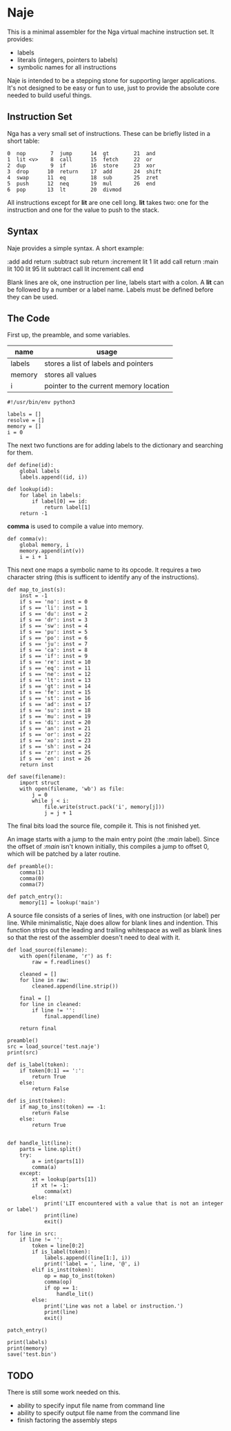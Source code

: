 # Naje

This is a minimal assembler for the Nga virtual machine instruction set. It
provides:

* labels
* literals (integers, pointers to labels)
* symbolic names for all instructions

Naje is intended to be a stepping stone for supporting larger applications.
It's not designed to be easy or fun to use, just to provide the absolute core
needed to build useful things.

## Instruction Set

Nga has a very small set of instructions. These can be briefly listed in a
short table:

    0  nop        7  jump      14  gt        21  and
    1  lit <v>    8  call      15  fetch     22  or
    2  dup        9  if        16  store     23  xor
    3  drop      10  return    17  add       24  shift
    4  swap      11  eq        18  sub       25  zret
    5  push      12  neq       19  mul       26  end
    6  pop       13  lt        20  divmod

All instructions except for **lit** are one cell long. **lit** takes two: one
for the instruction and one for the value to push to the stack.

## Syntax

Naje provides a simple syntax. A short example:

   :add
     add
     return
   :subtract
     sub
     return
   :increment
     lit 1
     lit add
     call
     return
   :main
     lit 100
     lit 95
     lit subtract
     call
     lit increment
     call
     end

Blank lines are ok, one instruction per line, labels start with a colon. A
**lit** can be followed by a number or a label name. Labels must be defined
before they can be used.

## The Code

First up, the preamble, and some variables.

| name   | usage                                  |
| ------ | -------------------------------------- |
| labels | stores a list of labels and pointers   |
| memory | stores all values                      |
| i      | pointer to the current memory location |

````
#!/usr/bin/env python3

labels = []
resolve = []
memory = []
i = 0
````

The next two functions are for adding labels to the dictionary and searching
for them.

````
def define(id):
    global labels
    labels.append((id, i))

def lookup(id):
    for label in labels:
        if label[0] == id:
            return label[1]
    return -1
````

**comma** is used to compile a value into memory.

````
def comma(v):
    global memory, i
    memory.append(int(v))
    i = i + 1
````

This next one maps a symbolic name to its opcode. It requires a two character
string (this is sufficent to identify any of the instructions).

````
def map_to_inst(s):
    inst = -1
    if s == 'no': inst = 0
    if s == 'li': inst = 1
    if s == 'du': inst = 2
    if s == 'dr': inst = 3
    if s == 'sw': inst = 4
    if s == 'pu': inst = 5
    if s == 'po': inst = 6
    if s == 'ju': inst = 7
    if s == 'ca': inst = 8
    if s == 'if': inst = 9
    if s == 're': inst = 10
    if s == 'eq': inst = 11
    if s == 'ne': inst = 12
    if s == 'lt': inst = 13
    if s == 'gt': inst = 14
    if s == 'fe': inst = 15
    if s == 'st': inst = 16
    if s == 'ad': inst = 17
    if s == 'su': inst = 18
    if s == 'mu': inst = 19
    if s == 'di': inst = 20
    if s == 'an': inst = 21
    if s == 'or': inst = 22
    if s == 'xo': inst = 23
    if s == 'sh': inst = 24
    if s == 'zr': inst = 25
    if s == 'en': inst = 26
    return inst
````


````
def save(filename):
    import struct
    with open(filename, 'wb') as file:
        j = 0
        while j < i:
            file.write(struct.pack('i', memory[j]))
            j = j + 1
````

The final bits load the source file, compile it. This is not finished yet.

An image starts with a jump to the main entry point (the *:main* label).
Since the offset of *:main* isn't known initially, this compiles a jump to
offset 0, which will be patched by a later routine.

````
def preamble():
    comma(1)
    comma(0)
    comma(7)
````


````
def patch_entry():
    memory[1] = lookup('main')
````

A source file consists of a series of lines, with one instruction (or label)
per line. While minimalistic, Naje does allow for blank lines and indention.
This function strips out the leading and trailing whitespace as well as blank
lines so that the rest of the assembler doesn't need to deal with it.

````
def load_source(filename):
    with open(filename, 'r') as f:
        raw = f.readlines()

    cleaned = []
    for line in raw:
        cleaned.append(line.strip())

    final = []
    for line in cleaned:
        if line != '':
            final.append(line)

    return final
````

````
preamble()
src = load_source('test.naje')
print(src)

def is_label(token):
    if token[0:1] == ':':
        return True
    else:
        return False

def is_inst(token):
    if map_to_inst(token) == -1:
        return False
    else:
        return True


def handle_lit(line):
    parts = line.split()
    try:
        a = int(parts[1])
        comma(a)
    except:
        xt = lookup(parts[1])
        if xt != -1:
            comma(xt)
        else:
            print('LIT encountered with a value that is not an integer or label')
            print(line)
            exit()

for line in src:
    if line != '':
        token = line[0:2]
        if is_label(token):
            labels.append((line[1:], i))
            print('label = ', line, '@', i)
        elif is_inst(token):
            op = map_to_inst(token)
            comma(op)
            if op == 1:
                handle_lit()
        else:
            print('Line was not a label or instruction.')
            print(line)
            exit()

patch_entry()

print(labels)
print(memory)
save('test.bin')
````

## TODO

There is still some work needed on this.

* ability to specify input file name from command line
* ability to specify output file name from the command line
* finish factoring the assembly steps
